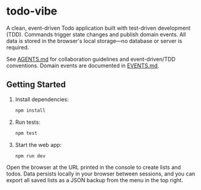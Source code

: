 # todo-vibe

A clean, event-driven Todo application built with test-driven development (TDD). Commands trigger state changes and publish domain events. All data is stored in the browser's local storage—no database or server is required.

See [AGENTS.md](AGENTS.md) for collaboration guidelines and event-driven/TDD conventions. Domain events are documented in [EVENTS.md](EVENTS.md).

## Getting Started

1. Install dependencies:

   ```sh
   npm install
   ```

2. Run tests:

   ```sh
   npm test
   ```

3. Start the web app:

   ```sh
   npm run dev
   ```

Open the browser at the URL printed in the console to create lists and todos. Data persists locally in your browser between sessions, and you can export all saved lists as a JSON backup from the menu in the top right.
